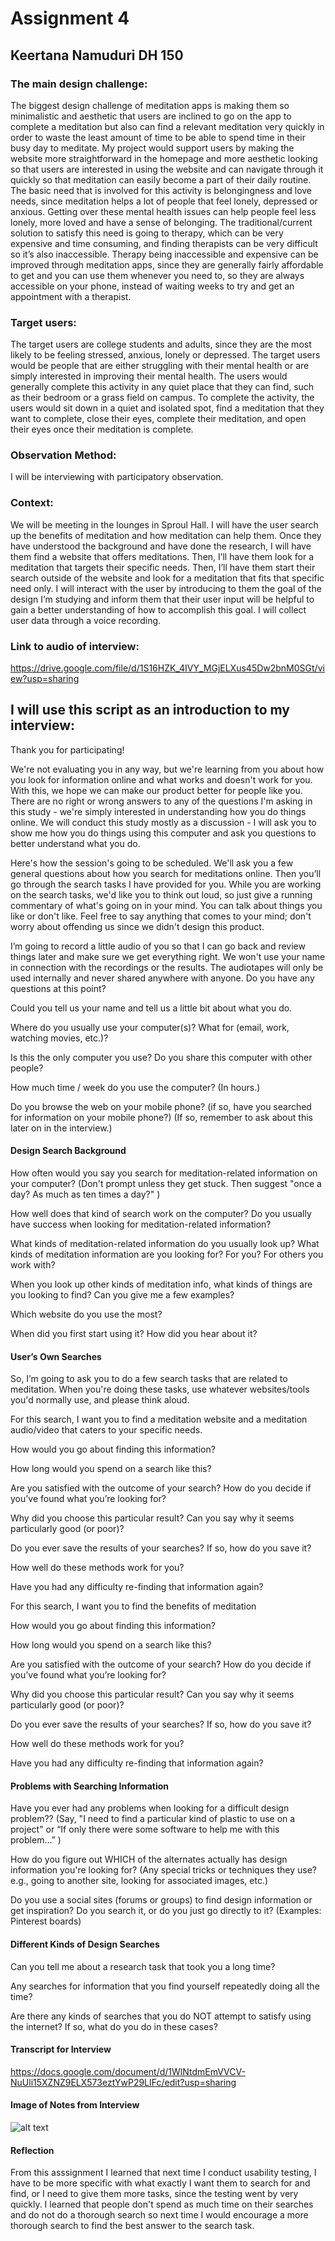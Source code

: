 
# Assignment 4

## Keertana Namuduri DH 150 

### The main design challenge:

The biggest design challenge of meditation apps is making them so minimalistic and aesthetic that users are inclined to go on the app to complete a meditation but also can find a relevant meditation very quickly in order to waste the least amount of time to be able to spend time in their busy day to meditate. My project would support users by making the website more straightforward in the homepage and more aesthetic looking so that users are interested in using the website and can navigate through it quickly so that meditation can easily become a part of their daily routine. The basic need that is involved for this activity is belongingness and love needs, since meditation helps a lot of people that feel lonely, depressed or anxious. Getting over these mental health issues can help people feel less lonely, more loved and have a sense of belonging. The traditional/current solution to satisfy this need is going to therapy, which can be very expensive and time consuming, and finding therapists can be very difficult so it’s also inaccessible. Therapy being inaccessible and expensive can be improved through meditation apps, since they are generally fairly affordable to get and you can use them whenever you need to, so they are always accessible on your phone, instead of waiting weeks to try and get an appointment with a therapist. 

### Target users:

The target users are college students and adults, since they are the most likely to be feeling stressed, anxious, lonely or depressed. The target users would be people that are either struggling with their mental health or are simply interested in improving their mental health. The users would generally complete this activity in any quiet place that they can find, such as their bedroom or a grass field on campus. To complete the activity, the users would sit down in a quiet and isolated spot, find a meditation that they want to complete, close their eyes, complete their meditation, and open their eyes once their meditation is complete. 

### Observation Method:

I will be interviewing with participatory observation. 

### Context:

We will be meeting in the lounges in Sproul Hall. I will have the user search up the benefits of meditation and how meditation can help them. Once they have understood the background and have done the research, I will have them find a website that offers meditations. Then, I’ll have them look for a meditation that targets their specific needs. Then, I’ll have them start their search outside of the website and look for a meditation that fits that specific need only. I will interact with the user by introducing to them the goal of the design I’m studying and inform them that their user input will be helpful to gain a better understanding of how to accomplish this goal. I will collect user data through a voice recording.

### Link to audio of interview:

https://drive.google.com/file/d/1S16HZK_4IVY_MGjELXus45Dw2bnM0SGt/view?usp=sharing

## I will use this script as an introduction to my interview:

Thank you for participating!

We're not evaluating you in any way, but we're learning from you about how you look for information online and what works and doesn't work for you. With this, we hope we can make our product better for people like you. There are no right or wrong answers to any of the questions I'm asking in this study - we're simply interested in understanding how you do things online. We will conduct this study mostly as a discussion - I will ask you to show me how you do things using this computer and ask you questions to better understand what you do.

Here's how the session's going to be scheduled. We'll ask you a few general questions about how you search for meditations online. Then you’ll go through the search tasks I have provided for you. While you are working on the search tasks, we'd like you to think out loud, so just give a running commentary of what's going on in your mind. You can talk about things you like or don't like. Feel free to say anything that comes to your mind; don't worry about offending us since we didn't design this product.

I’m going to record a little audio of you so that I can go back and review things later and make sure we get everything right. We won't use your name in connection with the recordings or the results. The audiotapes will only be used internally and never shared anywhere with anyone.
Do you have any questions at this point?

Could you tell us your name and tell us a little bit about what you do.

Where do you usually use your computer(s)? What for (email, work, watching movies, etc.)?

Is this the only computer you use? Do you share this computer with other people?

How much time / week do you use the computer? (In hours.)

Do you browse the web on your mobile phone? (if so, have you searched for information on your mobile phone?) (If so, remember to ask about this later on in the interview.)


#### Design Search Background

How often would you say you search for meditation-related information on your computer? (Don't prompt unless they get stuck. Then suggest "once a day? As much as ten times a day?" )


How well does that kind of search work on the computer? Do you usually have success when looking for meditation-related information?


What kinds of meditation-related information do you usually look up? What kinds of meditation information are you looking for? For you? For others you work with?


When you look up other kinds of meditation info, what kinds of things are you looking to find? Can you give me a few examples?

Which website do you use the most?


When did you first start using it? How did you hear about it?



#### User’s Own Searches

So, I’m going to ask you to do a few search tasks that are related to meditation. When you're doing these tasks, use whatever websites/tools you'd normally use, and please think aloud.

For this search, I want you to find a meditation website and a meditation audio/video that caters to your specific needs. 

How would you go about finding this information?

How long would you spend on a search like this?

Are you satisfied with the outcome of your search? How do you decide if you’ve found what you’re looking for?

Why did you choose this particular result? Can you say why it seems particularly good (or poor)?

Do you ever save the results of your searches? If so, how do you save it?

How well do these methods work for you?

Have you had any difficulty re-finding that information again?

For this search, I want you to find the benefits of meditation

How would you go about finding this information?

How long would you spend on a search like this?

Are you satisfied with the outcome of your search? How do you decide if you’ve found what you’re looking for?

Why did you choose this particular result? Can you say why it seems particularly good (or poor)?

Do you ever save the results of your searches? If so, how do you save it?

How well do these methods work for you?

Have you had any difficulty re-finding that information again?

#### Problems with Searching Information

Have you ever had any problems when looking for a difficult design problem?? (Say, "I need to find a particular kind of plastic to use on a project" or “If only there were some software to help me with this problem…” )

How do you figure out WHICH of the alternates actually has design information you're looking for? (Any special tricks or techniques they use? e.g., going to another site, looking for associated images, etc.)

Do you use a social sites (forums or groups) to find design information or get inspiration? Do you search it, or do you just go directly to it? (Examples: Pinterest boards)

#### Different Kinds of Design Searches

Can you tell me about a research task that took you a long time?

Any searches for information that you find yourself repeatedly doing all the time?

Are there any kinds of searches that you do NOT attempt to satisfy using the internet? If so, what do you do in these cases?

#### Transcript for Interview

https://docs.google.com/document/d/1WlNtdmEmVVCV-NuUli15XZNZ9ELX573eztYwP29LIFc/edit?usp=sharing

#### Image of Notes from Interview

![alt text](IMG_4433.jpg "Notes from Interview")

#### Reflection

From this asssignment I learned that next time I conduct usability testing, I have to be more specific with what exactly I want them to search for and find, or I need to give them more tasks, since the testing went by very quickly. I learned that people don't spend as much time on their searches and do not do a thorough search so next time I would encourage a more thorough search to find the best answer to the search task.
